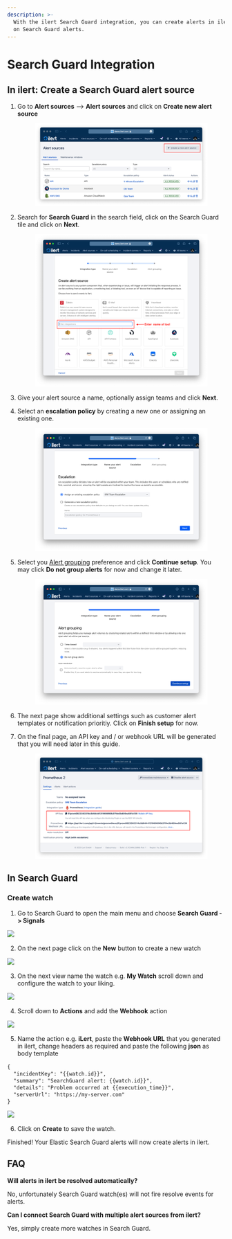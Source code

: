 ```yaml
---
description: >-
  With the ilert Search Guard integration, you can create alerts in ilert based
  on Search Guard alerts.
---
```


# Search Guard Integration

## In ilert: Create a Search Guard alert source <a href="#in-ilert" id="in-ilert"></a>

1.  Go to **Alert sources** --> **Alert sources** and click on **Create new alert source**

    <figure><img src="../.gitbook/assets/Screenshot 2023-08-28 at 10.21.10.png" alt=""><figcaption></figcaption></figure>
2.  Search for **Search Guard** in the search field, click on the Search Guard tile and click on **Next**.&#x20;

    <figure><img src="../.gitbook/assets/Screenshot 2023-08-28 at 10.24.23.png" alt=""><figcaption></figcaption></figure>
3. Give your alert source a name, optionally assign teams and click **Next**.
4.  Select an **escalation policy** by creating a new one or assigning an existing one.

    <figure><img src="../.gitbook/assets/Screenshot 2023-08-28 at 11.37.47.png" alt=""><figcaption></figcaption></figure>
5.  Select you [Alert grouping](../alerting/alert-sources.md#alert-grouping) preference and click **Continue setup**. You may click **Do not group alerts** for now and change it later.&#x20;

    <figure><img src="../.gitbook/assets/Screenshot 2023-08-28 at 11.38.24.png" alt=""><figcaption></figcaption></figure>
6. The next page show additional settings such as customer alert templates or notification prioritiy. Click on **Finish setup** for now.
7.  On the final page, an API key and / or webhook URL will be generated that you will need later in this guide.

    <figure><img src="../.gitbook/assets/Screenshot 2023-08-28 at 11.47.34 (1).png" alt=""><figcaption></figcaption></figure>

## In Search Guard <a href="#in-topdesk" id="in-topdesk"></a>

### Create watch <a href="#create-action-sequences" id="create-action-sequences"></a>

1. Go to Search Guard to open the main menu and choose **Search Guard -> Signals**

![](../.gitbook/assets/Screenshot\_10\_02\_21\_\_22\_49.png)

2. On the next page click on the **New** button to create a new watch

![](../.gitbook/assets/Screenshot\_10\_02\_21\_\_22\_53.png)

3. On the next view name the watch e.g. **My Watch** scroll down and configure the watch to your liking.

![](../.gitbook/assets/Screenshot\_10\_02\_21\_\_22\_56.png)

4. Scroll down to **Actions** and add the **Webhook** action

![](../.gitbook/assets/Screenshot\_10\_02\_21\_\_23\_00.png)

5. Name the action e.g. **iLert**, paste the **Webhook URL** that you generated in ilert, change headers as required and paste the following **json** as body template

```
{
  "incidentKey": "{{watch.id}}",
  "summary": "SearchGuard alert: {{watch.id}}",
  "details": "Problem occurred at {{execution_time}}",
  "serverUrl": "https://my-server.com"
}
```

![](../.gitbook/assets/Screenshot\_10\_02\_21\_\_23\_06.png)

6. Click on **Create** to save the watch.

Finished! Your Elastic Search Guard alerts will now create alerts in ilert.

## FAQ <a href="#faq" id="faq"></a>

**Will alerts in ilert be resolved automatically?**

No, unfortunately Search Guard watch(es) will not fire resolve events for alerts.

**Can I connect Search Guard with multiple alert sources from ilert?**

Yes, simply create more watches in Search Guard.

